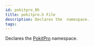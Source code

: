 ```yaml
---
id: pokitpro_8h
title: pokitpro.h File
description: Declares the  namespace.
tags:
---
```

Declares the <a href="namespacePokitPro">PokitPro</a> namespace.
